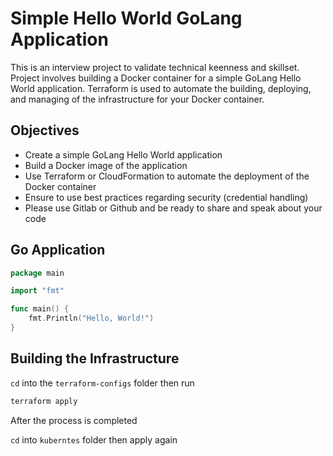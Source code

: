 # Simple Hello World GoLang Application

This is an interview project to validate technical keenness and skillset. Project involves building a Docker container for a simple GoLang Hello World application. Terraform is used to automate the building, deploying, and managing of the infrastructure for your Docker container.

## Objectives

- Create a simple GoLang Hello World application
- Build a Docker image of the application
- Use Terraform or CloudFormation to automate the deployment of the Docker container
- Ensure to use best practices regarding security (credential handling)
- Please use Gitlab or Github and be ready to share and speak about your code

## Go Application

```go
package main

import "fmt"

func main() {
    fmt.Println("Hello, World!")
}
```

## Building the Infrastructure

`cd` into the `terraform-configs` folder then run

```bash
terraform apply
```

After the process is completed

`cd` into `kuberntes` folder then apply again